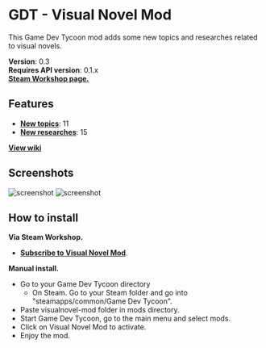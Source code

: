 GDT - Visual Novel Mod
==========================================================================
This Game Dev Tycoon mod adds some new topics and researches related to visual novels.

**Version**: 0.3<br />
**Requires API version**: 0.1.x<br />
**[Steam Workshop page.](http://steamcommunity.com/sharedfiles/filedetails/?id=299122114&searchtext=)**

Features
--------------------------------------------------------------------------
- **[New topics](https://github.com/LuqueDaniel/gdt-visualnovel-mod/wiki/Topics-list)**: 11
- **[New researches](https://github.com/LuqueDaniel/gdt-visualnovel-mod/wiki/Researches-list)**: 15

**[View wiki](https://github.com/LuqueDaniel/gdt-visualnovel-mod/wiki)**

Screenshots
--------------------------------------------------------------------------
![screenshot](https://raw.github.com/LuqueDaniel/gdt-visualnovel-mod/master/screenshots/screenshot_01.png)
![screenshot](https://raw.github.com/LuqueDaniel/gdt-visualnovel-mod/master/screenshots/screenshot_02.png)

How to install
--------------------------------------------------------------------------
**Via Steam Workshop.**
* **[Subscribe to Visual Novel Mod](http://steamcommunity.com/sharedfiles/filedetails/?id=299122114&searchtext=)**.

**Manual install.**
* Go to your Game Dev Tycoon directory
    - On Steam. Go to your Steam folder and go into "steamapps/common/Game Dev Tycoon".
* Paste visualnovel-mod folder in mods directory.
* Start Game Dev Tycoon, go to the main menu and select mods.
* Click on Visual Novel Mod to activate.
* Enjoy the mod.
